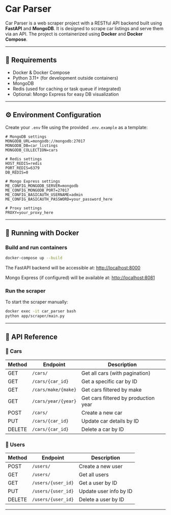 # Car Parser

Car Parser is a web scraper project with a RESTful API backend built using **FastAPI** and **MongoDB**. It is designed to scrape car listings and serve them via an API. The project is containerized using **Docker** and **Docker Compose**.

---

## 🚀 Requirements

- Docker & Docker Compose
- Python 3.11+ (for development outside containers)
- MongoDB
- Redis (used for caching or task queue if integrated)
- Optional: Mongo Express for easy DB visualization

---

## ⚙️ Environment Configuration

Create your `.env` file using the provided `.env.example` as a template:

```env
# MongoDB settings
MONGODB_URL=mongodb://mongodb:27017
MONGODB_DB=car_listings
MONGODB_COLLECTION=cars

# Redis settings
HOST_REDIS=redis
PORT_REDIS=6379
DB_REDIS=0

# Mongo Express settings
ME_CONFIG_MONGODB_SERVER=mongodb
ME_CONFIG_MONGODB_PORT=27017
ME_CONFIG_BASICAUTH_USERNAME=admin
ME_CONFIG_BASICAUTH_PASSWORD=your_password_here

# Proxy settings
PROXY=your_proxy_here
```

---

## 🐳 Running with Docker

### Build and run containers

```bash
docker-compose up --build
```

The FastAPI backend will be accessible at: [http://localhost:8000](http://localhost:8000)

Mongo Express (if configured) will be available at: [http://localhost:8081](http://localhost:8081)

### Run the scraper

To start the scraper manually:

```bash
docker exec -it car_parser bash
python app/scraper/main.py
```

---

## 📘 API Reference

### 🔹 Cars

| Method | Endpoint                  | Description                          |
|--------|---------------------------|--------------------------------------|
| GET    | `/cars/`                  | Get all cars (with pagination)       |
| GET    | `/cars/{car_id}`          | Get a specific car by ID             |
| GET    | `/cars/make/{make}`       | Get cars filtered by make            |
| GET    | `/cars/year/{year}`       | Get cars filtered by production year |
| POST   | `/cars/`                  | Create a new car                     |
| PUT    | `/cars/{car_id}`          | Update car details by ID             |
| DELETE | `/cars/{car_id}`          | Delete a car by ID                   |

### 🔹 Users

| Method | Endpoint                  | Description                |
|--------|---------------------------|----------------------------|
| POST   | `/users/`                 | Create a new user          |
| GET    | `/users/`                 | Get all users              |
| GET    | `/users/{user_id}`        | Get a user by ID           |
| PUT    | `/users/{user_id}`        | Update user info by ID     |
| DELETE | `/users/{user_id}`        | Delete a user by ID        |

---
